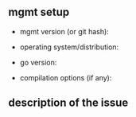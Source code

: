 <!--
Thank you for your interest in mgmt.

This area (github issues) is reserved for bugs in mgmt.

Please use other communication channels for support and/or discussions about the
future of mgmt:

- IRC: #mgmtconfig on Freenode
- Mailing list: https://www.redhat.com/mailman/listinfo/mgmtconfig-list
-->

<!-- Some information about your mgmt setup -->

## mgmt setup

* mgmt version (or git hash):

* operating system/distribution:

* go version:

* compilation options (if any):

## description of the issue

